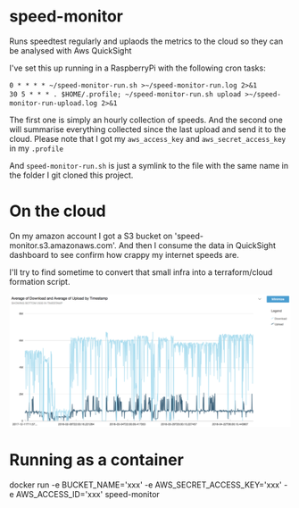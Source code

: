 # speed-monitor
Runs speedtest regularly and uplaods the metrics to the cloud so they can be analysed with Aws QuickSight

I've set this up running in a RaspberryPi with the following cron tasks:

```
0 * * * * ~/speed-monitor-run.sh >~/speed-monitor-run.log 2>&1
30 5 * * * . $HOME/.profile; ~/speed-monitor-run.sh upload >~/speed-monitor-run-upload.log 2>&1
```

The first one is simply an hourly collection of speeds.
And the second one will summarise everything collected since the last upload and send it to the cloud. Please note that I got my `aws_access_key` and `aws_secret_access_key` in my `.profile`

And `speed-monitor-run.sh` is just a symlink to the file with the same name in the folder I git cloned this project.

# On the cloud

On my amazon account I got a S3 bucket on 'speed-monitor.s3.amazonaws.com'. And then I consume the data in QuickSight dashboard to see confirm how crappy my internet speeds are.

I'll try to find sometime to convert that small infra into a terraform/cloud formation script.

![QuickSigh dashboard](img/quicksight-dashboard.png "QuickSight dashboard")

# Running as a container
docker run -e BUCKET_NAME='xxx' -e AWS_SECRET_ACCESS_KEY='xxx' -e AWS_ACCESS_ID='xxx' speed-monitor